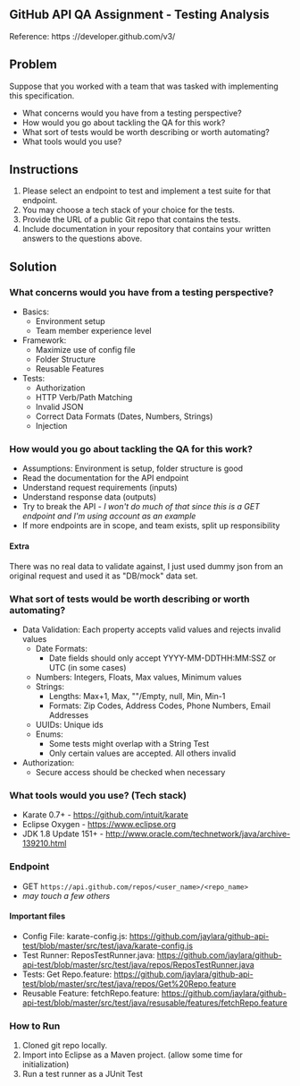 ## GitHub API QA Assignment - Testing Analysis
Reference: https ://developer.github.com/v3/

## Problem
Suppose that you worked with a team that was tasked with implementing this specification.
- What concerns would you have from a testing perspective?
- How would you go about tackling the QA for this work?
- What sort of tests would be worth describing or worth automating?
- What tools would you use?  

## Instructions
1. Please select an endpoint to test and implement a test suite for that endpoint.
2. You may choose a tech stack of your choice for the tests.
3. Provide the URL of a public Git repo that contains the tests.
4. Include documentation in your repository that contains your written answers to the questions above.

## Solution

### What concerns would you have from a testing perspective?
- Basics:
    - Environment setup
    - Team member experience level
- Framework:
    - Maximize use of config file
    - Folder Structure
    - Reusable Features
- Tests:
    - Authorization
    - HTTP Verb/Path Matching
    - Invalid JSON
    - Correct Data Formats (Dates, Numbers, Strings)
    - Injection


### How would you go about tackling the QA for this work?
- Assumptions: Environment is setup, folder structure is good
- Read the documentation for the API endpoint
- Understand request requirements (inputs)
- Understand response data (outputs)
- Try to break the API - _I won't do much of that since this is a GET endpoint and I'm using account as an example_
- If more endpoints are in scope, and team exists, split up responsibility

#### Extra
There was no real data to validate against, I just used dummy json from an original request and used it as "DB/mock" data set.

### What sort of tests would be worth describing or worth automating?
- Data Validation: Each property accepts valid values and rejects invalid values
    - Date Formats:
        - Date fields should only accept YYYY-MM-DDTHH:MM:SSZ or UTC (in some cases)
    - Numbers: Integers, Floats, Max values, Minimum values
    - Strings:
        - Lengths: Max+1, Max, ""/Empty, null, Min, Min-1
        - Formats: Zip Codes, Address Codes, Phone Numbers, Email Addresses
    - UUIDs: Unique ids
    - Enums:
        - Some tests might overlap with a String Test
        - Only certain values are accepted. All others invalid
- Authorization:
    - Secure access should be checked when necessary


### What tools would you use? (Tech stack)
- Karate 0.7+ - https://github.com/intuit/karate
- Eclipse Oxygen - https://www.eclipse.org
- JDK 1.8 Update 151+ - http://www.oracle.com/technetwork/java/archive-139210.html


### Endpoint
- GET `https://api.github.com/repos/<user_name>/<repo_name>`
- _may touch a few others_

#### Important files
- Config File: karate-config.js: https://github.com/jaylara/github-api-test/blob/master/src/test/java/karate-config.js
- Test Runner: ReposTestRunner.java: https://github.com/jaylara/github-api-test/blob/master/src/test/java/repos/ReposTestRunner.java
- Tests: Get Repo.feature: https://github.com/jaylara/github-api-test/blob/master/src/test/java/repos/Get%20Repo.feature
- Reusable Feature: fetchRepo.feature: https://github.com/jaylara/github-api-test/blob/master/src/test/java/resusable/features/fetchRepo.feature

### How to Run
1. Cloned git repo locally.
2. Import into Eclipse as a Maven project. (allow some time for initialization)
3. Run a test runner as a JUnit Test
